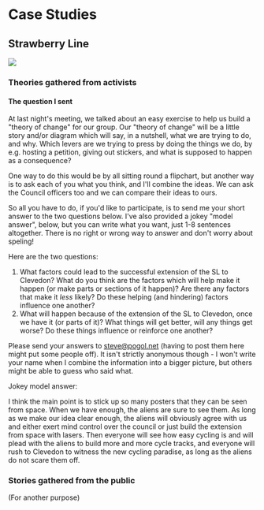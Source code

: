 # Case Studies

## Strawberry Line

![](www/_img/sl.png)

### Theories gathered from activists

#### The question I sent

At last night's meeting, we talked about an easy exercise to help us build a "theory of change" for our group. Our "theory of change" will be a little story and/or diagram which will say, in a nutshell, what we are trying to do, and why. Which levers are we trying to press by doing the things we do, by e.g. hosting a petition, giving out stickers, and what is supposed to happen as a consequence?

One way to do this would be by all sitting round a flipchart, but another way is to ask each of you what you think, and I'll combine the ideas. We can ask the Council officers too and we can compare their ideas to ours.

So all you have to do, if you'd like to participate, is to send me your short answer to the two questions below. I've also provided a jokey "model answer", below, but you can write what you want, just 1-8 sentences altogether.  There is no right or wrong way to answer and don't worry about speling!

Here are the two questions:
1) What factors could lead to the successful extension of the SL to Clevedon?
What do you think are the factors which will help make it happen (or make parts or sections of it happen)? Are there any factors that make it *less* likely? Do these helping (and hindering) factors influence one another?
2) What will happen because of the extension of the SL to Clevedon, once we have it (or parts of it)? What things will get better, will any things get worse? Do these things influence or reinforce one another?

Please send your answers to steve@pogol.net (having to post them here might put some people off). It isn't strictly anonymous though - I won't write your name when I combine the information into a bigger picture, but others might be able to guess who said what.

Jokey model answer:

I think the main point is to stick up so many posters that they can be seen from space. When we have enough, the aliens are sure to see them. As long as we make our idea clear enough, the aliens will obviously agree with us and either exert mind control over the council or just build the extension from space with lasers. Then everyone will see how easy cycling is and will plead with the aliens to build more and more cycle tracks, and everyone will rush to Clevedon to witness the new cycling paradise, as long as the aliens do not scare them off.

### Stories gathered from the public

(For another purpose)
